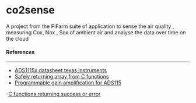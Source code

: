 # co2sense
A project from the PiFarm suite of application to sense the air quality , measuring Cox, Nox , Sox of ambient air and analyse the data over time on the cloud


#### References
****

- [ADS1115x datasheet texas instruments](http://www.ti.com/lit/ds/sbas444c/sbas444c.pdf)
- [Safely returning array from C functions](https://www.tutorialspoint.com/cprogramming/c_return_arrays_from_function.htm)
- [Programmable gain amplification for ADS115](https://learn.adafruit.com/adafruit-4-channel-adc-breakouts/programming)

-[C functions returning success or error](https://stackoverflow.com/questions/9549342/should-i-return-0-or-1-for-successful-function)
